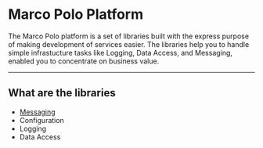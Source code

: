 ﻿# Marco Polo Platform
The Marco Polo platform is a set of libraries built with the express purpose of making development of services easier.
The libraries help you to handle simple infrastucture tasks like Logging, Data Access, and Messaging, enabled you to concentrate on business value.

---

## What are the libraries
- [Messaging](./Messaging/Messaging.md)
- Configuration
- Logging
- Data Access



